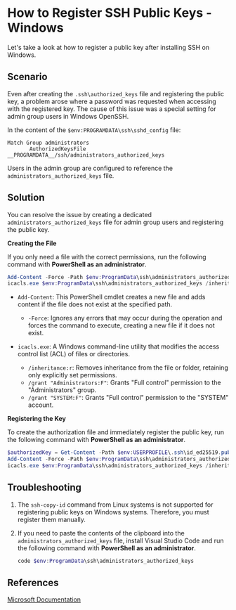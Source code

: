 # How to Register SSH Public Keys - Windows

Let's take a look at how to register a public key after installing SSH on Windows.

## Scenario

Even after creating the `.ssh\authorized_keys` file and registering the public key, a problem arose where a password was requested when accessing with the registered key. The cause of this issue was a special setting for admin group users in Windows OpenSSH.

In the content of the `$env:PROGRAMDATA\ssh\sshd_config` file:

```text
Match Group administrators
       AuthorizedKeysFile __PROGRAMDATA__/ssh/administrators_authorized_keys
```

Users in the admin group are configured to reference the `administrators_authorized_keys` file.

## Solution

You can resolve the issue by creating a dedicated `administrators_authorized_keys` file for admin group users and registering the public key.

**Creating the File**

If you only need a file with the correct permissions, run the following command with **PowerShell as an administrator**.

```powershell
Add-Content -Force -Path $env:ProgramData\ssh\administrators_authorized_keys -Value $null;
icacls.exe $env:ProgramData\ssh\administrators_authorized_keys /inheritance:r /grant "Administrators:F" /grant "SYSTEM:F"
```

- `Add-Content`: This PowerShell cmdlet creates a new file and adds content if the file does not exist at the specified path.

  - `-Force`: Ignores any errors that may occur during the operation and forces the command to execute, creating a new file if it does not exist.

- `icacls.exe`: A Windows command-line utility that modifies the access control list (ACL) of files or directories.
  - `/inheritance:r`: Removes inheritance from the file or folder, retaining only explicitly set permissions.
  - `/grant "Administrators:F"`: Grants "Full control" permission to the "Administrators" group.
  - `/grant "SYSTEM:F"`: Grants "Full control" permission to the "SYSTEM" account.

**Registering the Key**

To create the authorization file and immediately register the public key, run the following command with **PowerShell as an administrator**.

```powershell
$authorizedKey = Get-Content -Path $env:USERPROFILE\.ssh\id_ed25519.pub
Add-Content -Force -Path $env:ProgramData\ssh\administrators_authorized_keys -Value $authorizedKey
icacls.exe $env:ProgramData\ssh\administrators_authorized_keys /inheritance:r /grant "Administrators:F" /grant "SYSTEM:F"
```

## Troubleshooting

1. The `ssh-copy-id` command from Linux systems is not supported for registering public keys on Windows systems. Therefore, you must register them manually.

2. If you need to paste the contents of the clipboard into the `administrators_authorized_keys` file, install Visual Studio Code and run the following command with **PowerShell as an administrator**.

   ```powershell
   code $env:ProgramData\ssh\administrators_authorized_keys
   ```

## References

[Microsoft Documentation](https://learn.microsoft.com/en-us/windows-server/administration/openssh/openssh_keymanagement)

